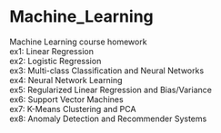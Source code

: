# Machine_Learning
Machine Learning course homework  
ex1: Linear Regression  
ex2: Logistic Regression  
ex3: Multi-class Classification and Neural Networks  
ex4: Neural Network Learning  
ex5: Regularized Linear Regression and Bias/Variance  
ex6: Support Vector Machines  
ex7: K-Means Clustering and PCA  
ex8: Anomaly Detection and Recommender Systems  
